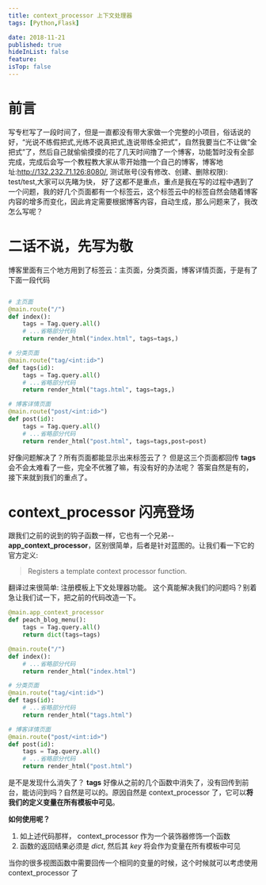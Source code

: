 ```yaml
---
title: context_processor 上下文处理器
tags: [Python,Flask]

date: 2018-11-21
published: true
hideInList: false
feature: 
isTop: false
---
```








# 前言

写专栏写了一段时间了，但是一直都没有带大家做一个完整的小项目，俗话说的好，“光说不练假把式,光练不说真把式,连说带练全把式”，自然我要当仁不让做“全把式”了，然后自己就偷偷摸摸的花了几天时间撸了一个博客，功能暂时没有全部完成，完成后会写一个教程教大家从零开始撸一个自己的博客，博客地址:http://132.232.71.126:8080/, 测试账号(没有修改、创建、删除权限): test/test,大家可以先睹为快， 好了这都不是重点，重点是我在写的过程中遇到了一个问题，我的好几个页面都有一个标签云，这个标签云中的标签自然会随着博客内容的增多而变化，因此肯定需要根据博客内容，自动生成，那么问题来了，我改怎么写呢？

# 二话不说，先写为敬

博客里面有三个地方用到了标签云：主页面，分类页面，博客详情页面，于是有了下面一段代码

```python

# 主页面
@main.route("/")
def index():
    tags = Tag.query.all()
    # ...省略部分代码
    return render_html("index.html", tags=tags,)

# 分类页面
@main.route("tag/<int:id>")
def tags(id):
    tags = Tag.query.all()
    # ...省略部分代码
    return render_html("tags.html", tags=tags,)

# 博客详情页面
@main.route("post/<int:id>")
def post(id):
    tags = Tag.query.all()
    # ...省略部分代码
    return render_html("post.html", tags=tags,post=post)
```

好像问题解决了？所有页面都能显示出来标签云了？ 但是这三个页面都回传 **tags** 会不会太难看了一些，完全不优雅了嘛，有没有好的办法呢？ 答案自然是有的，接下来就到我们的重点了。

# context_processor 闪亮登场

跟我们之前的说到的钩子函数一样，它也有一个兄弟--**app_context_processor**，区别很简单，后者是针对蓝图的。让我们看一下它的官方定义:

> Registers a template context processor function.

翻译过来很简单: 注册模板上下文处理器功能。 这个真能解决我们的问题吗？别着急让我们试一下，把之前的代码改造一下。

```python
@main.app_context_processor
def peach_blog_menu():
    tags = Tag.query.all()
    return dict(tags=tags)

@main.route("/")
def index():
    # ...省略部分代码
    return render_html("index.html")

# 分类页面
@main.route("tag/<int:id>")
def tags(id):
    # ...省略部分代码
    return render_html("tags.html")

# 博客详情页面
@main.route("post/<int:id>")
def post(id):
    tags = Tag.query.all()
    # ...省略部分代码
    return render_html("post.html")
```

是不是发现什么消失了？ **tags** 好像从之前的几个函数中消失了，没有回传到前台，能访问到吗？自然是可以的。原因自然是 context_processor 了，它可以**将我们的定义变量在所有模板中可见**。

**如何使用呢？**
1.  如上述代码那样， context_processor 作为一个装饰器修饰一个函数
2.  函数的返回结果必须是 *dict*, 然后其 *key* 将会作为变量在所有模板中可见

当你的很多视图函数中需要回传一个相同的变量的时候，这个时候就可以考虑使用 context_processor 了

